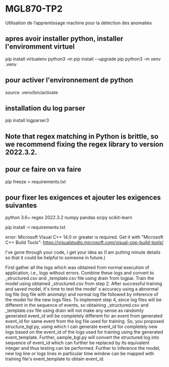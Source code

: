 # MGL870-TP2
Utilisation de l’apprentissage machine pour la détection des anomalies
## apres avoir installer python, installer l'enviromment virtuel
pip install virtualenv
python3 -m pip install --upgrade pip
python3 -m venv .venv

## pour activer l'environnement de python
source .venv/bin/activate

## installation du log parser
pip install logparser3

## Note that regex matching in Python is brittle, so we recommend fixing the regex library to version 2022.3.2.
## pour ce faire on va faire 
pip freeze > requirements.txt
## pour fixer les exigences et ajouter les exigences suivantes
python 3.6+
regex 2022.3.2
numpy
pandas
scipy
scikit-learn


pip install -r requirements.txt

 error: Microsoft Visual C++ 14.0 or greater is required. Get it with "Microsoft C++ Build Tools": https://visualstudio.microsoft.com/visual-cpp-build-tools/

I've gone through your code, I get your idea as (I am putting minute details so that it could be helpful to someone in future.)

First gather all the logs which was obtained from normal execution of application, i.e., logs without errors.
Combine these logs and convert to _structured.csv and _template.csv file using drain from logpai.
Train the model using obtained _structured.csv from step 2.
After successful training and saved model, it's time to test the model' s accuracy using a abnormal log file (log file with anomaly) and normal log file followed by inference of the model for the new logs files.
To implement step 4, since log files will be different in the sequence of events, so obtaining _structured.csv and _template.csv file using drain will not make any sense as randomly generated event_id will be completely different for an event from generated event_id for same event from the log file used for training. So, you proposed structure_bgl.py, using which I can generate event_id for completely new logs based on the event_id of the logs used for training using the generated event_template. Further, sample_bgl.py will convert the structured log into sequence of event_id which can further be replaced by its equivalent integer and thus testing can be performed.
Further to inference the model, new log line or logs lines in particular time window can be mapped with training file's event_template to obtain event_id.
